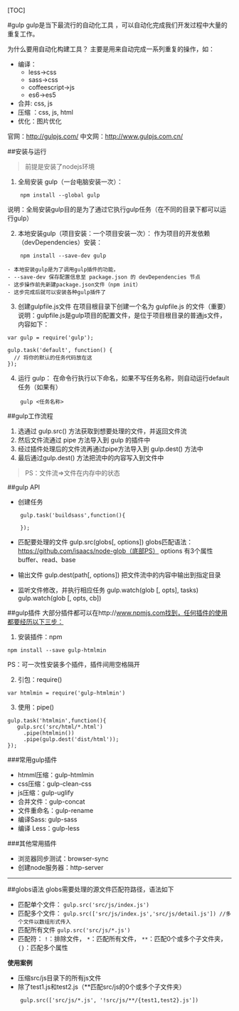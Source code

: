 [TOC]

#gulp
gulp是当下最流行的自动化工具 ，可以自动化完成我们开发过程中大量的重复工作。

为什么要用自动化构建工具？ 主要是用来自动完成一系列重复的操作，如：

* 编译：
    * less->css
    * sass->css
    * coffeescript->js
    * es6->es5
* 合并: css, js
* 压缩 ：css, js, html
* 优化：图片优化

>
官网：http://gulpjs.com/
中文网：http://www.gulpjs.com.cn/

##安装与运行
>前提是安装了nodejs环境

1. 全局安装 gulp（一台电脑安装一次）：
```
    npm install --global gulp
```
说明：全局安装gulp目的是为了通过它执行gulp任务（在不同的目录下都可以运行gulp）

2. 本地安装gulp（项目安装：一个项目安装一次）：
作为项目的开发依赖（devDependencies）安装：
```
    npm install --save-dev gulp
```

    - 本地安装gulp是为了调用gulp插件的功能，
    - --save-dev 保存配置信息至 package.json 的 devDependencies 节点
    - 这步操作前先新建package.json文件（npm init）
    - 这步完成后就可以安装各种gulp插件了

3. 创建gulpfile.js文件
在项目根目录下创建一个名为 gulpfile.js 的文件（重要）
说明：gulpfile.js是gulp项目的配置文件，是位于项目根目录的普通js文件，内容如下：
```
var gulp = require('gulp');

gulp.task('default', function() {
  // 将你的默认的任务代码放在这
});
```

4. 运行 gulp：
在命令行执行以下命名，如果不写任务名称，则自动运行default任务（如果有）
```
    gulp <任务名称>
```



##gulp工作流程
1. 选通过 gulp.src() 方法获取到想要处理的文件，并返回文件流
2. 然后文件流通过 pipe 方法导入到 gulp 的插件中
3. 经过插件处理后的文件流再通过pipe方法导入到 gulp.dest() 方法中
4. 最后通过gulp.dest() 方法把流中的内容写入到文件中

>PS：文件流=>文件在内存中的状态


##gulp API
* 创建任务
```
    gulp.task('buildsass',function(){

    });
```

* 匹配要处理的文件
     gulp.src(globs[, options])
     globs匹配语法：https://github.com/isaacs/node-glob（底部PS） 
     options 有3个属性buffer、read、base

* 输出文件
     gulp.dest(path[, options])
     把文件流中的内容中输出到指定目录

*  监听文件修改，并执行相应任务
     gulp.watch(glob [, opts], tasks)
     gulp.watch(glob [, opts, cb])  

##gulp插件
大部分插件都可以在http://www.npmjs.com找到，任何插件的使用都要经历以下三步：

1. 安装插件：npm
```
npm install --save gulp-htmlmin
```
PS：可一次性安装多个插件，插件间用空格隔开

2. 引包：require()
```
var htmlmin = require('gulp-htmlmin')
```

3. 使用：pipe()
```
gulp.task('htmlmin',function(){
   gulp.src('src/html/*.html')
     .pipe(htmlmin())
     .pipe(gulp.dest('dist/html'));
});
```

###常用gulp插件
* htmml压缩：gulp-htmlmin
* css压缩：gulp-clean-css
* js压缩：gulp-uglify
* 合并文件：gulp-concat
* 文件重命名：gulp-rename
* 编译Sass: gulp-sass
* 编译 Less：gulp-less

###其他常用插件
* 浏览器同步测试：browser-sync
* 创建node服务器：http-server

---

##globs语法
globs需要处理的源文件匹配符路径，语法如下

* 匹配单个文件：
    `gulp.src('src/js/index.js')`
* 匹配多个文件：
    `gulp.src(['src/js/index.js','src/js/detail.js']) //多个文件以数组形式传入`
* 匹配所有文件
    `gulp.src('src/js/*.js')`
* 匹配符：
    `!`：排除文件，
    `*`：匹配所有文件，
    `**`：匹配0个或多个子文件夹，
    `{}`：匹配多个属性

**使用案例**

* 压缩src/js目录下的所有js文件
* 除了test1.js和test2.js（**匹配src/js的0个或多个子文件夹）
```
    gulp.src(['src/js/*.js', '!src/js/**/{test1,test2}.js'])
```